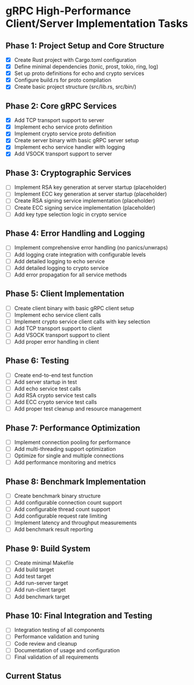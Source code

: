 # gRPC High-Performance Client/Server Implementation Tasks

## Phase 1: Project Setup and Core Structure
- [x] Create Rust project with Cargo.toml configuration
- [x] Define minimal dependencies (tonic, prost, tokio, ring, log)
- [x] Set up proto definitions for echo and crypto services
- [x] Configure build.rs for proto compilation
- [x] Create basic project structure (src/lib.rs, src/bin/)

## Phase 2: Core gRPC Services
- [x] Add TCP transport support to server
- [x] Implement echo service proto definition
- [x] Implement crypto service proto definition
- [x] Create server binary with basic gRPC server setup
- [x] Implement echo service handler with logging
- [x] Add VSOCK transport support to server

## Phase 3: Cryptographic Services
- [ ] Implement RSA key generation at server startup (placeholder)
- [ ] Implement ECC key generation at server startup (placeholder)
- [ ] Create RSA signing service implementation (placeholder)
- [ ] Create ECC signing service implementation (placeholder)
- [ ] Add key type selection logic in crypto service

## Phase 4: Error Handling and Logging
- [ ] Implement comprehensive error handling (no panics/unwraps)
- [ ] Add logging crate integration with configurable levels
- [ ] Add detailed logging to echo service
- [ ] Add detailed logging to crypto service
- [ ] Add error propagation for all service methods

## Phase 5: Client Implementation
- [ ] Create client binary with basic gRPC client setup
- [ ] Implement echo service client calls
- [ ] Implement crypto service client calls with key selection
- [ ] Add TCP transport support to client
- [ ] Add VSOCK transport support to client
- [ ] Add proper error handling in client

## Phase 6: Testing
- [ ] Create end-to-end test function
- [ ] Add server startup in test
- [ ] Add echo service test calls
- [ ] Add RSA crypto service test calls
- [ ] Add ECC crypto service test calls
- [ ] Add proper test cleanup and resource management

## Phase 7: Performance Optimization
- [ ] Implement connection pooling for performance
- [ ] Add multi-threading support optimization
- [ ] Optimize for single and multiple connections
- [ ] Add performance monitoring and metrics

## Phase 8: Benchmark Implementation
- [ ] Create benchmark binary structure
- [ ] Add configurable connection count support
- [ ] Add configurable thread count support
- [ ] Add configurable request rate limiting
- [ ] Implement latency and throughput measurements
- [ ] Add benchmark result reporting

## Phase 9: Build System
- [ ] Create minimal Makefile
- [ ] Add build target
- [ ] Add test target
- [ ] Add run-server target
- [ ] Add run-client target
- [ ] Add benchmark target

## Phase 10: Final Integration and Testing
- [ ] Integration testing of all components
- [ ] Performance validation and tuning
- [ ] Code review and cleanup
- [ ] Documentation of usage and configuration
- [ ] Final validation of all requirements

## Current Status

